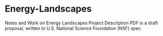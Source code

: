 # Energy-Landscapes
Notes and Work on Energy Landscapes
Project Description PDF is a draft proposal, written to U.S. National Science Foundation (NSF) spec.
